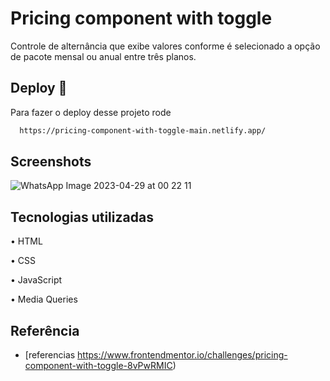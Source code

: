 # Pricing component with toggle

Controle de alternância que exibe valores conforme é selecionado a opção de pacote mensal ou anual entre três planos.


## Deploy 🚀

Para fazer o deploy desse projeto rode

```bash
  https://pricing-component-with-toggle-main.netlify.app/
```


## Screenshots

![WhatsApp Image 2023-04-29 at 00 22 11](https://user-images.githubusercontent.com/124107620/235281304-ebfc8e7b-236f-494a-970f-0bbf28af7fe6.jpeg)


## Tecnologias utilizadas

•	HTML

•	CSS

•	JavaScript

•	Media Queries


## Referência

 - [referencias https://www.frontendmentor.io/challenges/pricing-component-with-toggle-8vPwRMIC)

